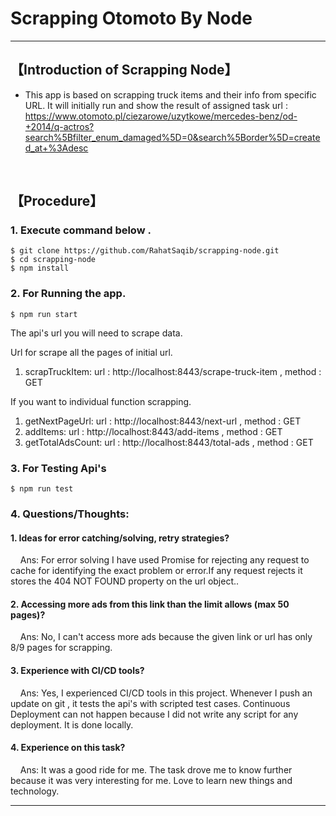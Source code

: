 # Scrapping Otomoto By Node

***

## 【Introduction of Scrapping Node】
- This app is based on scrapping truck items and their info from specific URL.
It will initially run and show the result of assigned task url : https://www.otomoto.pl/ciezarowe/uzytkowe/mercedes-benz/od-+2014/q-actros?search%5Bfilter_enum_damaged%5D=0&search%5Border%5D=created_at+%3Adesc

&nbsp;


## 【Procedure】

### 1. Execute command below .
```
$ git clone https://github.com/RahatSaqib/scrapping-node.git
$ cd scrapping-node
$ npm install
```

### 2. For Running the app.
```
$ npm run start 
```
The api's url you will need to scrape data.

Url for scrape all the pages of initial url.
1. scrapTruckItem:  url : http://localhost:8443/scrape-truck-item , method : GET

If you want to individual function scrapping.
1. getNextPageUrl:  url : http://localhost:8443/next-url , method : GET
2. addItems:  url : http://localhost:8443/add-items , method : GET
3. getTotalAdsCount:  url : http://localhost:8443/total-ads , method : GET


### 3. For Testing Api's
```
$ npm run test
```
### 4. Questions/Thoughts:
#### 1. Ideas for error catching/solving, retry strategies?

&nbsp; &nbsp; Ans:  For error solving I have used  Promise for rejecting any request to cache for identifying the exact problem or error.If any request rejects it stores the 404 NOT FOUND property on the url object..

#### 2. Accessing more ads from this link than the limit allows (max 50 pages)?
&nbsp; &nbsp; Ans: No, I can't access more ads because the given link or url has only 8/9 pages for scrapping.

#### 3. Experience with CI/CD tools?
&nbsp; &nbsp; Ans: Yes, I experienced CI/CD tools in this project. Whenever I push an update on git , it tests the api's with scripted test cases. Continuous Deployment can not happen because I did not write any script for any deployment. It is done locally.

#### 4. Experience on this task?
&nbsp; &nbsp; Ans: It was a good ride for me. The task drove me to know further because it was very interesting for me. Love to learn new things and technology.
***
